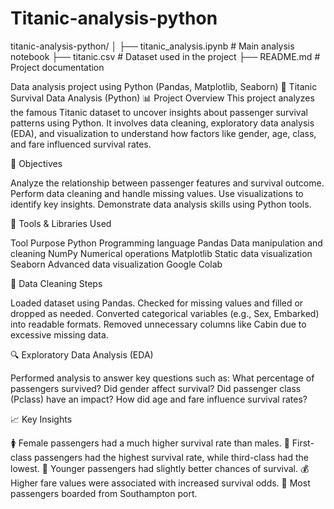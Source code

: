 # Titanic-analysis-python
titanic-analysis-python/
│
├── titanic_analysis.ipynb      # Main analysis notebook
├── titanic.csv                 # Dataset used in the project
├── README.md                   # Project documentation

Data analysis project using Python (Pandas, Matplotlib, Seaborn)
🐍 Titanic Survival Data Analysis (Python)
📊 Project Overview
This project analyzes the famous Titanic dataset to uncover insights about passenger survival patterns using Python.
It involves data cleaning, exploratory data analysis (EDA), and visualization to understand how factors like gender, age, class, and fare influenced survival rates.

🎯 Objectives

Analyze the relationship between passenger features and survival outcome.
Perform data cleaning and handle missing values.
Use visualizations to identify key insights.
Demonstrate data analysis skills using Python tools.

🧰 Tools & Libraries Used

Tool	Purpose
Python	Programming language
Pandas	Data manipulation and cleaning
NumPy	Numerical operations
Matplotlib	Static data visualization
Seaborn	Advanced data visualization
Google Colab 

🧼 Data Cleaning Steps

Loaded dataset using Pandas.
Checked for missing values and filled or dropped as needed.
Converted categorical variables (e.g., Sex, Embarked) into readable formats.
Removed unnecessary columns like Cabin due to excessive missing data.

🔍 Exploratory Data Analysis (EDA)

Performed analysis to answer key questions such as:
What percentage of passengers survived?
Did gender affect survival?
Did passenger class (Pclass) have an impact?
How did age and fare influence survival rates?

📈 Key Insights

🚺 Female passengers had a much higher survival rate than males.
🏰 First-class passengers had the highest survival rate, while third-class had the lowest.
👶 Younger passengers had slightly better chances of survival.
💰 Higher fare values were associated with increased survival odds.
🚢 Most passengers boarded from Southampton port.

